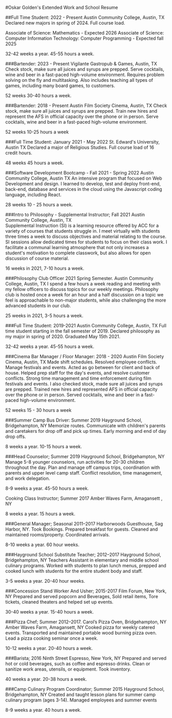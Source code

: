 #Oskar Golden's Extended Work and School Resume


##Full Time Student: 2022 - Present
Austin Community College, Austin, TX
Declared new majors in spring of 2024. Full course load. 

Associate of Science: Mathematics - Expected 2026
Associate of Science: Computer Information Technology: Computer Programming - Expected fall 2025

32-42 weeks a year. 45-55 hours a week.

###Bartender: 2023 - Present
Vigilante Gastropub & Games, Austin, TX
Check stock, make sure all juices and syrups are prepped. Serve cocktails, wine and beer in a fast-paced high-volume environment. Requires problem solving on the fly and multitasking. Also includes teaching all types of games, including many board games, to customers. 

52 weeks 30-40 hours a week.


###Bartender: 2018 - Present
Austin Film Society Cinema, Austin, TX
Check stock, make sure all juices and syrups are prepped. Train new hires and represent the AFS in official capacity over the phone or in person. Serve cocktails, wine and beer in a fast-paced high-volume environment.

52 weeks 10-25 hours a week


###Full Time Student: January 2021 - May 2022 
St. Edward's University, Austin TX
Declared a major of Religious Studies. Full course load of 16 credit hours.

48 weeks 45 hours a week.



###Software Development Bootcamp - Fall 2021 - Spring 2022
Austin Community College, Austin TX
An intensive program that focused on Web Development and design. I learned to develop, test and deploy front-end, back-end, database and services in the cloud using the Javascript coding language, including React. 

28 weeks 10 - 25 hours a week.



###Intro to Philosophy - Supplemental Instructor; Fall 2021
Austin Community College, Austin, TX  
Supplemental Instruction (SI) is a learning resource offered by ACC for a variety of courses that students struggle in. I meet virtually with students three times a week to discuss objectives and material relating to the course. SI sessions allow dedicated times for students to focus on their class work. I facilitate a communal learning atmosphere that not only increases a student's motivation to complete classwork, but also allows for open discussion of course material.

16 weeks in 2021, 7-10 hours a week.



###Philosophy Club Officer 2021 Spring Semester.
Austin Community College, Austin, TX
I spend a few hours a week reading and meeting with my fellow officers to discuss topics for our weekly meetings. Philosophy club is hosted once a week for an hour and a half discussion on a topic we feel is approachable to non-major students, while also challenging the more advanced students in our club. 

25 weeks in 2021, 3-5 hours a week.



###Full Time Student: 2019-2021
Austin Community College, Austin, TX
Full time student starting in the fall semester of 2019. Declared philosophy as my major in spring of 2020. Graduated May 15th 2021. 

32-42 weeks a year. 45-55 hours a week.



###Cinema Bar Manager / Floor Manager: 2018 - 2020
Austin Film Society Cinema, Austin, TX
Made shift schedules. Resolved employee conflicts. Manage festivals and events. Acted as go between for client and back of house. Helped prep staff for the day's events, and resolve customer conflicts. Strong time management and time enforcement during film festivals and events.  I also checked stock, made sure all juices and syrups are prepped. Trained new hires and represented AFS in official capacity over the phone or in person. Served cocktails, wine and beer in a fast-paced high-volume environment.

52 weeks 15 - 30 hours a week



###Summer Camp Bus Driver: Summer 2019
Hayground School, Bridgehampton, NY
Memorize routes. Communicate with children's parents and caretakers for drop off and pick up times. Early morning and end of day drop offs. 

8 weeks a year. 10-15 hours a week.


###Head Counselor; Summer 2019
Hayground School, Bridgehampton, NY
Manage 5-8 younger counselors, run activities for 20-30 children throughout the day. Plan and manage off campus trips, coordination with parents and upper level camp staff. Conflict resolution, time management, and work delegation. 

8-9 weeks a year. 45-50 hours a week.

Cooking Class Instructor; Summer 2017
Amber Waves Farm, Amagansett , NY

8 weeks a year. 15 hours a week. 



###General Manager; Seasonal 2011–2017
Harborwoods Guesthouse, Sag Harbor, NY.
Took Bookings. Prepared breakfast for guests. Cleaned and maintained rooms/property.
Coordinated arrivals.

8-10 weeks a year. 60 hour weeks.


###Hayground School Substitute Teacher; 2012–2017
Hayground School, Bridgehampton, NY
Teachers Assistant in elementary and middle school culinary programs. Worked with students to plan lunch menus, prepped and cooked lunch with students for the entire student body and staff.

3-5 weeks a year. 20-40 hour weeks.

###Concession Stand Worker And Usher; 2015-2017
Film Forum, New York, NY
Prepared and served popcorn and Beverages, Sold retail items, Tore tickets, cleaned theaters and helped set up events.

30-40 weeks a year. 15-40 hours a week.

###Pizza Chef; Summer 2012–2017.
Carol’s Pizza Oven, Bridgehampton, NY
Amber Waves Farm, Amagansett, NY
Cooked pizza for weekly catered events. Transported and maintained portable wood
burning pizza oven. Lead a pizza cooking seminar once a week.

10-12 weeks a year. 20-40 hours a week.

###Barista; 2016
Ninth Street Espresso, New York, NY
Prepared and served hot or cold beverages, such as coffee and espresso drinks.
Clean or sanitize work areas, utensils, or equipment. Took inventory.

40 weeks a year. 20-38 hours a week.


###Camp Culinary Program Coordinator; Summer 2015
Hayground School, Bridgehampton, NY
Created and taught lesson plans for summer camp culinary program (ages 3-14). Managed employees and summer events

8-9 weeks a year. 40 hours a week.
